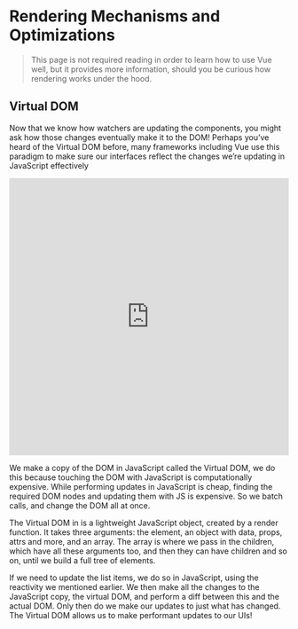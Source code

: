 # Rendering Mechanisms and Optimizations

> This page is not required reading in order to learn how to use Vue well, but it provides more information, should you be curious how rendering works under the hood.

## Virtual DOM

Now that we know how watchers are updating the components, you might ask how those changes eventually make it to the DOM! Perhaps you’ve heard of the Virtual DOM before, many frameworks including Vue use this paradigm to make sure our interfaces reflect the changes we’re updating in JavaScript effectively

<iframe height="500" style="width: 100%;" scrolling="no" title="How does the Virtual DOM work?" src="https://codepen.io/sdras/embed/RwwQapa?height=500&theme-id=light&default-tab=result" frameborder="no" allowtransparency="true" allowfullscreen="true">
  See the Pen <a href='https://codepen.io/sdras/pen/RwwQapa'>How does the Virtual DOM work?</a> by Sarah Drasner
  (<a href='https://codepen.io/sdras'>@sdras</a>) on <a href='https://codepen.io'>CodePen</a>.
</iframe>

We make a copy of the DOM in JavaScript called the Virtual DOM, we do this because touching the DOM with JavaScript is computationally expensive. While performing updates in JavaScript is cheap, finding the required DOM nodes and updating them with JS is expensive. So we batch calls, and change the DOM all at once.

The Virtual DOM in is a lightweight JavaScript object, created by a render function. It takes three arguments: the element, an object with data, props, attrs and more, and an array. The array is where we pass in the children, which have all these arguments too, and then they can have children and so on, until we build a full tree of elements.

If we need to update the list items, we do so in JavaScript, using the reactivity we mentioned earlier. We then make all the changes to the JavaScript copy, the virtual DOM, and perform a diff between this and the actual DOM. Only then do we make our updates to just what has changed. The Virtual DOM allows us to make performant updates to our UIs!
